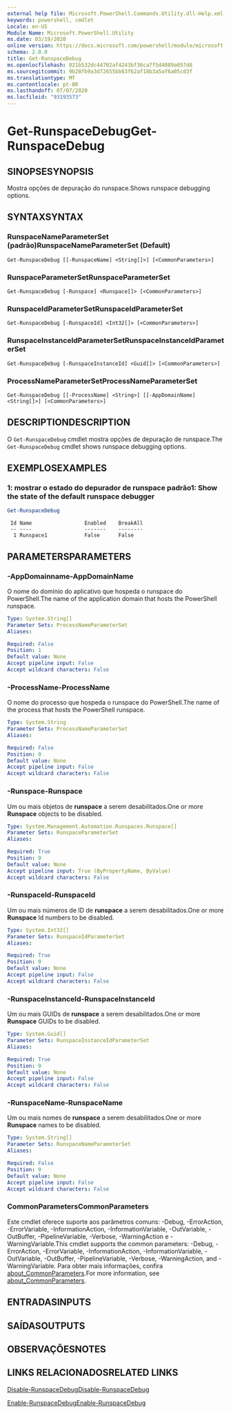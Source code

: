 ```yaml
---
external help file: Microsoft.PowerShell.Commands.Utility.dll-Help.xml
keywords: powershell, cmdlet
Locale: en-US
Module Name: Microsoft.PowerShell.Utility
ms.date: 03/19/2020
online version: https://docs.microsoft.com/powershell/module/microsoft.powershell.utility/get-runspacedebug?view=powershell-7.1&WT.mc_id=ps-gethelp
schema: 2.0.0
title: Get-RunspaceDebug
ms.openlocfilehash: 821b532dc44702af4243bf36ca7f5d4089a057d8
ms.sourcegitcommit: 9b28fb9a3d72655bb63f62af18b3a5af6a05cd3f
ms.translationtype: MT
ms.contentlocale: pt-BR
ms.lasthandoff: 07/07/2020
ms.locfileid: "93193573"
---
```

# <span data-ttu-id="68af0-103">Get-RunspaceDebug</span><span class="sxs-lookup"><span data-stu-id="68af0-103">Get-RunspaceDebug</span></span>

## <span data-ttu-id="68af0-104">SINOPSE</span><span class="sxs-lookup"><span data-stu-id="68af0-104">SYNOPSIS</span></span>
<span data-ttu-id="68af0-105">Mostra opções de depuração do runspace.</span><span class="sxs-lookup"><span data-stu-id="68af0-105">Shows runspace debugging options.</span></span>

## <span data-ttu-id="68af0-106">SYNTAX</span><span class="sxs-lookup"><span data-stu-id="68af0-106">SYNTAX</span></span>

### <span data-ttu-id="68af0-107">RunspaceNameParameterSet (padrão)</span><span class="sxs-lookup"><span data-stu-id="68af0-107">RunspaceNameParameterSet (Default)</span></span>

```
Get-RunspaceDebug [[-RunspaceName] <String[]>] [<CommonParameters>]
```

### <span data-ttu-id="68af0-108">RunspaceParameterSet</span><span class="sxs-lookup"><span data-stu-id="68af0-108">RunspaceParameterSet</span></span>

```
Get-RunspaceDebug [-Runspace] <Runspace[]> [<CommonParameters>]
```

### <span data-ttu-id="68af0-109">RunspaceIdParameterSet</span><span class="sxs-lookup"><span data-stu-id="68af0-109">RunspaceIdParameterSet</span></span>

```
Get-RunspaceDebug [-RunspaceId] <Int32[]> [<CommonParameters>]
```

### <span data-ttu-id="68af0-110">RunspaceInstanceIdParameterSet</span><span class="sxs-lookup"><span data-stu-id="68af0-110">RunspaceInstanceIdParameterSet</span></span>

```
Get-RunspaceDebug [-RunspaceInstanceId] <Guid[]> [<CommonParameters>]
```

### <span data-ttu-id="68af0-111">ProcessNameParameterSet</span><span class="sxs-lookup"><span data-stu-id="68af0-111">ProcessNameParameterSet</span></span>

```
Get-RunspaceDebug [[-ProcessName] <String>] [[-AppDomainName] <String[]>] [<CommonParameters>]
```

## <span data-ttu-id="68af0-112">DESCRIPTION</span><span class="sxs-lookup"><span data-stu-id="68af0-112">DESCRIPTION</span></span>

<span data-ttu-id="68af0-113">O `Get-RunspaceDebug` cmdlet mostra opções de depuração de runspace.</span><span class="sxs-lookup"><span data-stu-id="68af0-113">The `Get-RunspaceDebug` cmdlet shows runspace debugging options.</span></span>

## <span data-ttu-id="68af0-114">EXEMPLOS</span><span class="sxs-lookup"><span data-stu-id="68af0-114">EXAMPLES</span></span>

### <span data-ttu-id="68af0-115">1: mostrar o estado do depurador de runspace padrão</span><span class="sxs-lookup"><span data-stu-id="68af0-115">1: Show the state of the default runspace debugger</span></span>

```powershell
Get-RunspaceDebug
```

```Output
 Id Name                 Enabled    BreakAll
 -- ----                 -------    --------
  1 Runspace1            False      False
```

## <span data-ttu-id="68af0-116">PARAMETERS</span><span class="sxs-lookup"><span data-stu-id="68af0-116">PARAMETERS</span></span>

### <span data-ttu-id="68af0-117">-AppDomainname</span><span class="sxs-lookup"><span data-stu-id="68af0-117">-AppDomainName</span></span>

<span data-ttu-id="68af0-118">O nome do domínio do aplicativo que hospeda o runspace do PowerShell.</span><span class="sxs-lookup"><span data-stu-id="68af0-118">The name of the application domain that hosts the PowerShell runspace.</span></span>

```yaml
Type: System.String[]
Parameter Sets: ProcessNameParameterSet
Aliases:

Required: False
Position: 1
Default value: None
Accept pipeline input: False
Accept wildcard characters: False
```

### <span data-ttu-id="68af0-119">-ProcessName</span><span class="sxs-lookup"><span data-stu-id="68af0-119">-ProcessName</span></span>

<span data-ttu-id="68af0-120">O nome do processo que hospeda o runspace do PowerShell.</span><span class="sxs-lookup"><span data-stu-id="68af0-120">The name of the process that hosts the PowerShell runspace.</span></span>

```yaml
Type: System.String
Parameter Sets: ProcessNameParameterSet
Aliases:

Required: False
Position: 0
Default value: None
Accept pipeline input: False
Accept wildcard characters: False
```

### <span data-ttu-id="68af0-121">-Runspace</span><span class="sxs-lookup"><span data-stu-id="68af0-121">-Runspace</span></span>

<span data-ttu-id="68af0-122">Um ou mais objetos de **runspace** a serem desabilitados.</span><span class="sxs-lookup"><span data-stu-id="68af0-122">One or more **Runspace** objects to be disabled.</span></span>

```yaml
Type: System.Management.Automation.Runspaces.Runspace[]
Parameter Sets: RunspaceParameterSet
Aliases:

Required: True
Position: 0
Default value: None
Accept pipeline input: True (ByPropertyName, ByValue)
Accept wildcard characters: False
```

### <span data-ttu-id="68af0-123">-RunspaceId</span><span class="sxs-lookup"><span data-stu-id="68af0-123">-RunspaceId</span></span>

<span data-ttu-id="68af0-124">Um ou mais números de ID de **runspace** a serem desabilitados.</span><span class="sxs-lookup"><span data-stu-id="68af0-124">One or more **Runspace** Id numbers to be disabled.</span></span>

```yaml
Type: System.Int32[]
Parameter Sets: RunspaceIdParameterSet
Aliases:

Required: True
Position: 0
Default value: None
Accept pipeline input: False
Accept wildcard characters: False
```

### <span data-ttu-id="68af0-125">-RunspaceInstanceId</span><span class="sxs-lookup"><span data-stu-id="68af0-125">-RunspaceInstanceId</span></span>

<span data-ttu-id="68af0-126">Um ou mais GUIDs de **runspace** a serem desabilitados.</span><span class="sxs-lookup"><span data-stu-id="68af0-126">One or more **Runspace** GUIDs to be disabled.</span></span>

```yaml
Type: System.Guid[]
Parameter Sets: RunspaceInstanceIdParameterSet
Aliases:

Required: True
Position: 0
Default value: None
Accept pipeline input: False
Accept wildcard characters: False
```

### <span data-ttu-id="68af0-127">-RunspaceName</span><span class="sxs-lookup"><span data-stu-id="68af0-127">-RunspaceName</span></span>

<span data-ttu-id="68af0-128">Um ou mais nomes de **runspace** a serem desabilitados.</span><span class="sxs-lookup"><span data-stu-id="68af0-128">One or more **Runspace** names to be disabled.</span></span>

```yaml
Type: System.String[]
Parameter Sets: RunspaceNameParameterSet
Aliases:

Required: False
Position: 0
Default value: None
Accept pipeline input: False
Accept wildcard characters: False
```

### <span data-ttu-id="68af0-129">CommonParameters</span><span class="sxs-lookup"><span data-stu-id="68af0-129">CommonParameters</span></span>

<span data-ttu-id="68af0-130">Este cmdlet oferece suporte aos parâmetros comuns: -Debug, -ErrorAction, -ErrorVariable, -InformationAction, -InformationVariable, -OutVariable, -OutBuffer, -PipelineVariable, -Verbose, -WarningAction e -WarningVariable.</span><span class="sxs-lookup"><span data-stu-id="68af0-130">This cmdlet supports the common parameters: -Debug, -ErrorAction, -ErrorVariable, -InformationAction, -InformationVariable, -OutVariable, -OutBuffer, -PipelineVariable, -Verbose, -WarningAction, and -WarningVariable.</span></span> <span data-ttu-id="68af0-131">Para obter mais informações, confira [about_CommonParameters](https://go.microsoft.com/fwlink/?LinkID=113216).</span><span class="sxs-lookup"><span data-stu-id="68af0-131">For more information, see [about_CommonParameters](https://go.microsoft.com/fwlink/?LinkID=113216).</span></span>

## <span data-ttu-id="68af0-132">ENTRADAS</span><span class="sxs-lookup"><span data-stu-id="68af0-132">INPUTS</span></span>

## <span data-ttu-id="68af0-133">SAÍDAS</span><span class="sxs-lookup"><span data-stu-id="68af0-133">OUTPUTS</span></span>

## <span data-ttu-id="68af0-134">OBSERVAÇÕES</span><span class="sxs-lookup"><span data-stu-id="68af0-134">NOTES</span></span>

## <span data-ttu-id="68af0-135">LINKS RELACIONADOS</span><span class="sxs-lookup"><span data-stu-id="68af0-135">RELATED LINKS</span></span>

[<span data-ttu-id="68af0-136">Disable-RunspaceDebug</span><span class="sxs-lookup"><span data-stu-id="68af0-136">Disable-RunspaceDebug</span></span>](Disable-RunspaceDebug.md)

[<span data-ttu-id="68af0-137">Enable-RunspaceDebug</span><span class="sxs-lookup"><span data-stu-id="68af0-137">Enable-RunspaceDebug</span></span>](Enable-RunspaceDebug.md)

